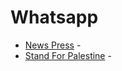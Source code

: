 # Whatsapp


- [News Press](https://www.whatsapp.com/channel/0029Va4rkJPCMY0Ied0Xgc0W) -
- [Stand For Palestine](https://chat.whatsapp.com/Gy4gs7QzewHHSqRiU8RyoN) -
